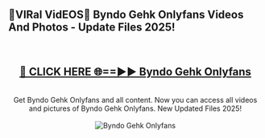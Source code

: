 <h2>🔴VIRal VidEOS🔴 Byndo Gehk Onlyfans Videos And Photos - Update Files 2025!</h2>
<br>
<div align="center">
<h2><a href="https://virallinks.top/odZfE0" rel="nofollow">🔴 CLICK HERE 🌐==►► Byndo Gehk Onlyfans</a></h2>
<br>
Get Byndo Gehk Onlyfans and all content. Now you can access all videos and pictures of Byndo Gehk Onlyfans. New Updated Files 2025!
<br>
<br>
<a href="https://virallinks.top/odZfE0" rel="nofollow" data-target="animated-image.originalLink"><img src="https://i.imgur.com/dJHk4Zq.gif)" alt="Byndo Gehk Onlyfans" style="max-width: 100%; display: inline-block;" data-target="animated-image.originalImage"></a>
</div>
<br>
